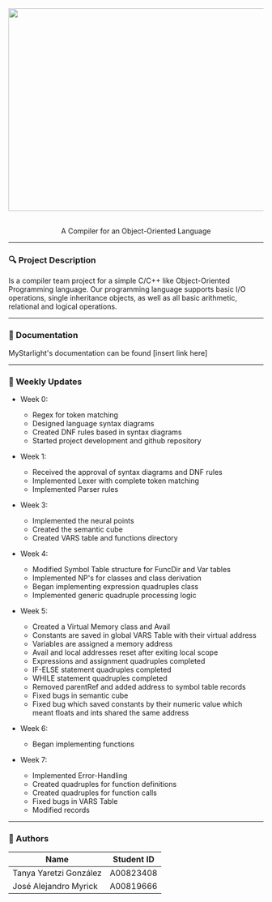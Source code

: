 <div align="center">
<img src="myStarlight.png" height="400"  width="600">
  <br />
  <br />
<p>A Compiler for an Object-Oriented Language </p>
  
</div>


---
### 🔍 Project Description
Is a compiler team project for a simple C/C++ like Object-Oriented Programming language. Our programming language supports basic I/O operations, single inheritance objects, as well as all basic arithmetic, relational and logical operations.

---
### 👀 Documentation
MyStarlight's documentation can be found [insert link here]

---
### 📖 Weekly Updates
- Week 0:
  - Regex for token matching
  - Designed language syntax diagrams
  - Created DNF rules based in syntax diagrams
  - Started project development and github repository
  
- Week 1:
  - Received the approval of syntax diagrams and DNF rules
  - Implemented Lexer with complete token matching
  - Implemented Parser rules
  
- Week 3:
  - Implemented the neural points
  - Created the semantic cube
  - Created VARS table and functions directory

- Week 4:
  - Modified Symbol Table structure for FuncDir and Var tables
  - Implemented NP's for classes and class derivation
  - Began implementing expression quadruples class
  - Implemented generic quadruple processing logic

- Week 5:
  - Created a Virtual Memory class and Avail
  - Constants are saved in global VARS Table with their virtual address
  - Variables are assigned a memory address
  - Avail and local addresses reset after exiting local scope
  - Expressions and assignment quadruples completed
  - IF-ELSE statement quadruples completed
  - WHILE statement quadruples completed
  - Removed parentRef and added address to symbol table records
  - Fixed bugs in semantic cube
  - Fixed bug which saved constants by their numeric value which meant floats and ints shared the same address

- Week 6:
  - Began implementing functions 

- Week 7:
  - Implemented Error-Handling
  - Created quadruples for function definitions
  - Created quadruples for function calls
  - Fixed bugs in VARS Table
  - Modified records

---
### 🤖 Authors
| Name                   | Student ID |
| ---------------------- | ---------- |
| Tanya Yaretzi González | A00823408  |
| José Alejandro Myrick  | A00819666  |
